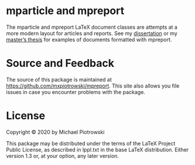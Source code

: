 # mparticle and mpreport

The mparticle and mpreport LaTeX document classes are attempts at a more modern layout for articles and reports.  See my [dissertation](http://dynalabs.de/mxp/assets/diss.pdf) or my [master’s thesis](http://dynalabs.de/mxp/assets/ma-as-report.pdf) for examples of documents formatted with mpreport.

# Source and Feedback

The source of this package is maintained at <https://github.com/mxpiotrowski/mpreport>.  This site also allows you file issues in case you encounter problems with the package.

# License

Copyright © 2020 by Michael Piotrowski

This package may be distributed under the terms of the LaTeX Project Public License, as described in lppl.txt in the base LaTeX distribution. Either version 1.3 or, at your option, any later version.

